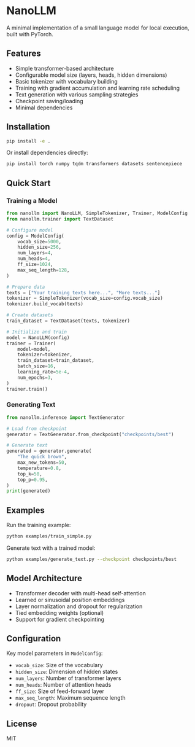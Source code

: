 # NanoLLM

A minimal implementation of a small language model for local execution, built with PyTorch.

## Features

- Simple transformer-based architecture
- Configurable model size (layers, heads, hidden dimensions)
- Basic tokenizer with vocabulary building
- Training with gradient accumulation and learning rate scheduling
- Text generation with various sampling strategies
- Checkpoint saving/loading
- Minimal dependencies

## Installation

```bash
pip install -e .
```

Or install dependencies directly:

```bash
pip install torch numpy tqdm transformers datasets sentencepiece
```

## Quick Start

### Training a Model

```python
from nanollm import NanoLLM, SimpleTokenizer, Trainer, ModelConfig
from nanollm.trainer import TextDataset

# Configure model
config = ModelConfig(
    vocab_size=5000,
    hidden_size=256,
    num_layers=4,
    num_heads=4,
    ff_size=1024,
    max_seq_length=128,
)

# Prepare data
texts = ["Your training texts here...", "More texts..."]
tokenizer = SimpleTokenizer(vocab_size=config.vocab_size)
tokenizer.build_vocab(texts)

# Create datasets
train_dataset = TextDataset(texts, tokenizer)

# Initialize and train
model = NanoLLM(config)
trainer = Trainer(
    model=model,
    tokenizer=tokenizer,
    train_dataset=train_dataset,
    batch_size=16,
    learning_rate=5e-4,
    num_epochs=3,
)
trainer.train()
```

### Generating Text

```python
from nanollm.inference import TextGenerator

# Load from checkpoint
generator = TextGenerator.from_checkpoint("checkpoints/best")

# Generate text
generated = generator.generate(
    "The quick brown",
    max_new_tokens=50,
    temperature=0.8,
    top_k=50,
    top_p=0.95,
)
print(generated)
```

## Examples

Run the training example:
```bash
python examples/train_simple.py
```

Generate text with a trained model:
```bash
python examples/generate_text.py --checkpoint checkpoints/best
```

## Model Architecture

- Transformer decoder with multi-head self-attention
- Learned or sinusoidal position embeddings
- Layer normalization and dropout for regularization
- Tied embedding weights (optional)
- Support for gradient checkpointing

## Configuration

Key model parameters in `ModelConfig`:
- `vocab_size`: Size of the vocabulary
- `hidden_size`: Dimension of hidden states
- `num_layers`: Number of transformer layers
- `num_heads`: Number of attention heads
- `ff_size`: Size of feed-forward layer
- `max_seq_length`: Maximum sequence length
- `dropout`: Dropout probability

## License

MIT